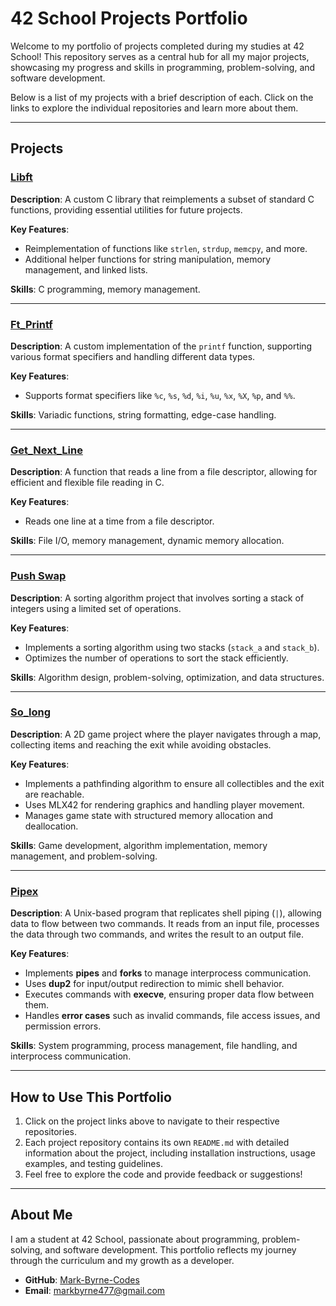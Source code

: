 # 42 School Projects Portfolio

Welcome to my portfolio of projects completed during my studies at 42 School! This repository serves as a central hub for all my major projects, showcasing my progress and skills in programming, problem-solving, and software development.

Below is a list of my projects with a brief description of each. Click on the links to explore the individual repositories and learn more about them.

---

## Projects

### [Libft](https://github.com/Mark-Byrne-Codes/Hive-42-Studies/tree/main/libft)
**Description**: A custom C library that reimplements a subset of standard C functions, providing essential utilities for future projects.

**Key Features**:
- Reimplementation of functions like `strlen`, `strdup`, `memcpy`, and more.
- Additional helper functions for string manipulation, memory management, and linked lists.

**Skills**: C programming, memory management.

---

### [Ft_Printf](https://github.com/Mark-Byrne-Codes/Hive-42-Studies/tree/main/libft)
**Description**: A custom implementation of the `printf` function, supporting various format specifiers and handling different data types.

**Key Features**:
- Supports format specifiers like `%c`, `%s`, `%d`, `%i`, `%u`, `%x`, `%X`, `%p`, and `%%`.

**Skills**: Variadic functions, string formatting, edge-case handling.

---

### [Get_Next_Line](https://github.com/Mark-Byrne-Codes/Hive-42-Studies/tree/main/libft)
**Description**: A function that reads a line from a file descriptor, allowing for efficient and flexible file reading in C.

**Key Features**:
- Reads one line at a time from a file descriptor.

**Skills**: File I/O, memory management, dynamic memory allocation.

---


### [Push Swap](https://github.com/Mark-Byrne-Codes/Hive-42-Studies/tree/main/push_swap)
**Description**: A sorting algorithm project that involves sorting a stack of integers using a limited set of operations.

**Key Features**:
- Implements a sorting algorithm using two stacks (`stack_a` and `stack_b`).
- Optimizes the number of operations to sort the stack efficiently.

**Skills**: Algorithm design, problem-solving, optimization, and data structures.

---

### [So_long](https://github.com/Mark-Byrne-Codes/Hive-42-Studies/tree/main/so_long)
**Description**: A 2D game project where the player navigates through a map, collecting items and reaching the exit while avoiding obstacles.

**Key Features**:
- Implements a pathfinding algorithm to ensure all collectibles and the exit are reachable.
- Uses MLX42 for rendering graphics and handling player movement.
- Manages game state with structured memory allocation and deallocation.

**Skills**: Game development, algorithm implementation, memory management, and problem-solving.

---

### [Pipex](https://github.com/Mark-Byrne-Codes/Hive-42-Studies/tree/main/pipex)  

**Description**: A Unix-based program that replicates shell piping (`|`), allowing data to flow between two commands. It reads from an input file, processes the data through two commands, and writes the result to an output file.  

**Key Features**:  
- Implements **pipes** and **forks** to manage interprocess communication.  
- Uses **dup2** for input/output redirection to mimic shell behavior.  
- Executes commands with **execve**, ensuring proper data flow between them.  
- Handles **error cases** such as invalid commands, file access issues, and permission errors.  

**Skills**: System programming, process management, file handling, and interprocess communication.  


---

## How to Use This Portfolio
1. Click on the project links above to navigate to their respective repositories.
2. Each project repository contains its own `README.md` with detailed information about the project, including installation instructions, usage examples, and testing guidelines.
3. Feel free to explore the code and provide feedback or suggestions!

---

## About Me
I am a student at 42 School, passionate about programming, problem-solving, and software development. This portfolio reflects my journey through the curriculum and my growth as a developer.

- **GitHub**: [Mark-Byrne-Codes](https://github.com/Mark-Byrne-Codes)
- **Email**: markbyrne477@gmail.com


